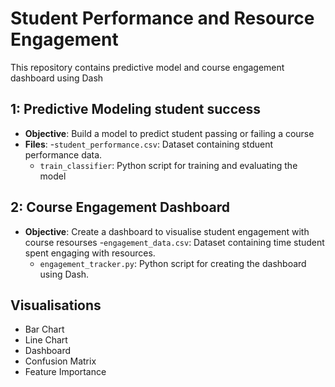 # Student Performance and Resource Engagement

This repository contains predictive model and course engagement dashboard using Dash

## 1: Predictive Modeling student success
- **Objective**: Build a model to predict student passing or failing a course
- **Files**:
  -`student_performance.csv`: Dataset containing stduent performance data.
  - `train_classifier`: Python script for training and evaluating the model


## 2: Course Engagement Dashboard
- **Objective**: Create a dashboard to visualise student engagement with course resourses
  -`engagement_data.csv`: Dataset containing time student spent engaging with resources.
  - `engagement_tracker.py`: Python script for creating the dashboard using Dash.

## Visualisations
 - Bar Chart
 - Line Chart
 - Dashboard
 - Confusion Matrix
 - Feature Importance
